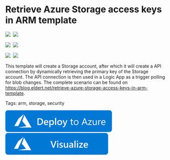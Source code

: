 # Retrieve Azure Storage access keys in ARM template

<IMG SRC="https://azurequickstartsservice.blob.core.windows.net/badges/arm-template-retrieve-azure-storage-access-keys/PublicLastTestDate.svg" />&nbsp;
<IMG SRC="https://azurequickstartsservice.blob.core.windows.net/badges/arm-template-retrieve-azure-storage-access-keys/PublicDeployment.svg" />&nbsp;

<IMG SRC="https://azurequickstartsservice.blob.core.windows.net/badges/arm-template-retrieve-azure-storage-access-keys/FairfaxLastTestDate.svg" />&nbsp;
<IMG SRC="https://azurequickstartsservice.blob.core.windows.net/badges/arm-template-retrieve-azure-storage-access-keys/FairfaxDeployment.svg" />&nbsp;

<IMG SRC="https://azurequickstartsservice.blob.core.windows.net/badges/arm-template-retrieve-azure-storage-access-keys/BestPracticeResult.svg" />&nbsp;
<IMG SRC="https://azurequickstartsservice.blob.core.windows.net/badges/arm-template-retrieve-azure-storage-access-keys/CredScanResult.svg" />&nbsp;

This template will create a Storage account, after which it will create a API connection by dynamically retrieving the primary key of the Storage account. The API connection is then used in a Logic App as a trigger polling for blob changes. The complete scenario can be found on <https://blog.eldert.net/retrieve-azure-storage-access-keys-in-arm-template>.

Tags: arm, storage, security

<a href="https://portal.azure.com/#create/Microsoft.Template/uri/https%3A%2F%2Fraw.githubusercontent.com%2FAzure%2Fazure-quickstart-templates%2Fmaster%2Farm-template-retrieve-azure-storage-access-keys%2Fazuredeploy.json" target="_blank">
    <img src="https://raw.githubusercontent.com/Azure/azure-quickstart-templates/master/1-CONTRIBUTION-GUIDE/images/deploytoazure.svg?sanitize=true"/>
</a>
<a href="http://armviz.io/#/?load=https%3A%2F%2Fraw.githubusercontent.com%2FAzure%2Fazure-quickstart-templates%2Fmaster%2Farm-template-retrieve-azure-storage-access-keys%2Fazuredeploy.json" target="_blank">
    <img src="https://raw.githubusercontent.com/Azure/azure-quickstart-templates/master/1-CONTRIBUTION-GUIDE/images/visualizebutton.svg?sanitize=true"/>
</a>

